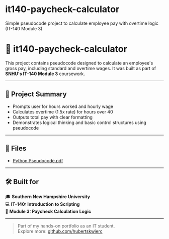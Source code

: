 # it140-paycheck-calculator
Simple pseudocode project to calculate employee pay with overtime logic (IT-140 Module 3)
# 🧮 it140-paycheck-calculator

This project contains pseudocode designed to calculate an employee's gross pay, including standard and overtime wages. It was built as part of **SNHU's IT-140 Module 3** coursework.

---

## 📄 Project Summary

- Prompts user for hours worked and hourly wage
- Calculates overtime (1.5x rate) for hours over 40
- Outputs total pay with clear formatting
- Demonstrates logical thinking and basic control structures using pseudocode

---

## 📁 Files

- [Python Pseudocode.pdf](./Python%20Pseudocode.pdf)

---

## 🛠 Built for

🎓 **Southern New Hampshire University**  
💻 **IT-140: Introduction to Scripting**  
📅 **Module 3: Paycheck Calculation Logic**

---

> Part of my hands-on portfolio as an IT student.  
> Explore more: [github.com/hubertskwierc](https://github.com/hubertskwierc)
